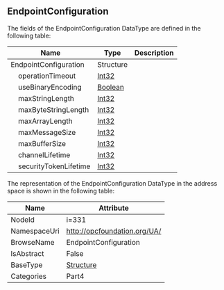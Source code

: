 <!-- datatype -->
## EndpointConfiguration
  
<!-- end of description -->
The fields of the EndpointConfiguration DataType are defined in the following table:  

|Name|Type|Description|
|---|---|---|
|EndpointConfiguration|Structure||
|&nbsp;&nbsp;&nbsp;&nbsp;operationTimeout|[Int32](../../../Part3/DataTypes/Int32/readme.md)||
|&nbsp;&nbsp;&nbsp;&nbsp;useBinaryEncoding|[Boolean](../../../Part3/DataTypes/Boolean/readme.md)||
|&nbsp;&nbsp;&nbsp;&nbsp;maxStringLength|[Int32](../../../Part3/DataTypes/Int32/readme.md)||
|&nbsp;&nbsp;&nbsp;&nbsp;maxByteStringLength|[Int32](../../../Part3/DataTypes/Int32/readme.md)||
|&nbsp;&nbsp;&nbsp;&nbsp;maxArrayLength|[Int32](../../../Part3/DataTypes/Int32/readme.md)||
|&nbsp;&nbsp;&nbsp;&nbsp;maxMessageSize|[Int32](../../../Part3/DataTypes/Int32/readme.md)||
|&nbsp;&nbsp;&nbsp;&nbsp;maxBufferSize|[Int32](../../../Part3/DataTypes/Int32/readme.md)||
|&nbsp;&nbsp;&nbsp;&nbsp;channelLifetime|[Int32](../../../Part3/DataTypes/Int32/readme.md)||
|&nbsp;&nbsp;&nbsp;&nbsp;securityTokenLifetime|[Int32](../../../Part3/DataTypes/Int32/readme.md)||

The representation of the EndpointConfiguration DataType in the address space is shown in the following table:  

|Name|Attribute|
|---|---|
|NodeId|i=331|
|NamespaceUri|http://opcfoundation.org/UA/|
|BrowseName|EndpointConfiguration|
|IsAbstract|False|
|BaseType|[Structure](../../../Part3/DataTypes/Structure/readme.md)|
|Categories|Part4|


